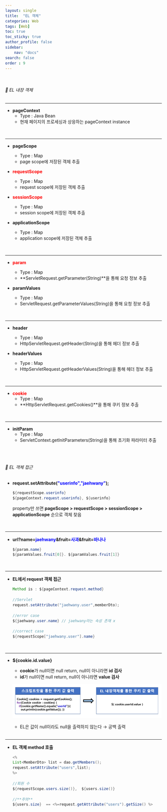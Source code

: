 ```yaml
---
layout: single
title:  "EL 객체"
categories: Web
tags: [Web]
toc: true
toc_sticky: true
author_profile: false
sidebar:
    nav: "docs"
search: false
order : 9
---
```


<br>

###### 🚥 EL 내장 객체

------

- **pageContext**
  - Type : Java Bean
  -  현재 페이지의 프로세싱과 상응하는 pageContext instance

<br>

-----

- **pageScope**
  - Type : Map
  - page scope에 저장된 객체 추출

- **<span style="color:red">requestScope</span>**
  - Type : Map
  - request scope에 저장된 객체 추출

- <span style="color:red">**sessionScope**</span>
  - Type : Map
  - session scope에 저장된 객체 추출

- **applicationScope**
  - Type : Map
  - application scope에 저장된 객체 추출

<br>

---------

- <span style="color:red">**param**</span>
  - Type : Map
  - **ServletRequest.getParameter(String)**을 통해 요청 정보 추출

- **paramValues**
  - Type : Map
  - ServletRequest.getParameterValues(String)을 통해 요청 정보 추출

<br>

---------

- **header**
  - Type : Map
  - HttpServletRequest.getHeader(String)을 통해 헤더 정보 추출

- **headerValues**
  - Type : Map
  - HttpServletRequest.getHeaderValues(String)을 통해 헤더 정보 추출

<br>

---------

- <span style="color:red">**cookie**</span>
  - Type : Map
  - **HttpServletRequest.getCookies()**을 통해 쿠키 정보 추출

<br>

----

- **initParam**
  - Type : Map
  - ServletContext.getInitParameters(String)을 통해  초기화 파라미터 추출

<br>

<br>



###### 🚥 EL 객체 접근

- **request.setAttribute(<span style="color:blue">"userinfo","jaehwany"</span>);**

  ``` java
  ${requestScope.userinfo}
  ${pageContext.request.userinfo}, ${userinfo} 
  ```

  property만 쓰면 **pageScope > requestScope > sessionScope > applicationScope** 순으로 객체 찾음
  
  <br>

------------

- **url?name=<span style="color:blue">jaehwany</span>&fruit=<span style="color:blue">사과</span>&fruit=<span style="color:blue">바나나</span>**

  ```java
  ${param.name}
  ${paramValues.fruit[0]}. ${paramValues.fruit[1]}
  ```
  
  <br>

---

- **EL에서 request 객체 접근**

  ```java
  Method is : ${pageContext.request.method}
  
  //Servlet
  request.setAttribute("jaehwany.user",memberDto);
  
  //error case
  ${jaehwany.user.name} // jaehwany라는 속성 존재 x
  
  //correct case
  ${requestScope["jaehwany.user"].name}
  ```
  
  <br>

---

- **${cookie.id.value}**

  - **cookie**가 null이면 null return, null이 아니라면 **id 검사**
  - **id**가 null이면 null return, null이 아니라면 **value 검사**

  ![image-20220408153327798](../../images/db/2022-04-01-be/image-20220408153327798.png)

  - EL은 값이 null이라도 null을 출력하지 않는다 → 공백 출력
  
  <br>

-----------------

- **EL 객체 method 호출**

  ``` java
  <%
  List<MemberDto> list = dao.getMembers();
  request.setAttribute("users",list);
  %>
      
  //회원 수
  ${requestScope.users.size()},  ${users.size()}
  
  //**주의**
  ${users.size}  == <%=request.getAttribute("users").getSize() %>
  ```

<br><br>



